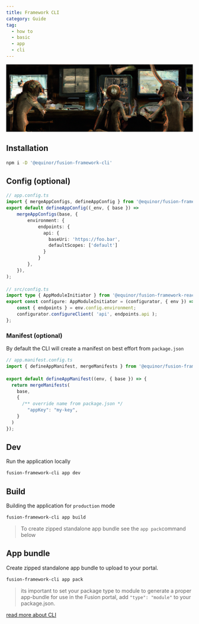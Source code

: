 ```yaml
---
title: Framework CLI
category: Guide
tag:
  - how to
  - basic
  - app
  - cli
---
```


![CLI](./cli.png)

## Installation

```sh
npm i -D '@equinor/fusion-framework-cli'
```

## Config (optional)

```ts
// app.config.ts
import { mergeAppConfigs, defineAppConfig } from '@equinor/fusion-framework-cli';
export default defineAppConfig((_env, { base }) =>
    mergeAppConfigs(base, {
        environment: {
            endpoints: {
              api: {
                baseUri: 'https://foo.bar',
                defaultScopes: ['default']
              }
            }
        },
    }),
);

// src/config.ts
import type { AppModuleInitiator } from '@equinor/fusion-framework-react-app';
export const configure: AppModuleInitiator = (configurator, { env }) => {
    const { endpoints } = env.config.environment;
    configurator.configureClient( 'api', endpoints.api );
};
```

### Manifest (optional)

By default the CLI will create a manifest on best effort from `package.json`

```ts
// app.manifest.config.ts
import { defineAppManifest, mergeManifests } from '@equinor/fusion-framework-cli';

export default defineAppManifest((env, { base }) => {
  return mergeManifests(
    base,
    {
      /** override name from package.json */
        "appKey": "my-key",
    }
  )
});
```

## Dev

Run the application locally

```sh
fusion-framework-cli app dev
```

## Build

Building the application for `production` mode

```sh
fusion-framework-cli app build
```

> To create zipped standalone app bundle see the ``app pack``command below

## App bundle

Create zipped standalone app bundle to upload to your portal.

```sh
fusion-framework-cli app pack
```

> its important to set your package type to module to generate a proper app-bundle for use in the Fusion portal, add `"type": "module"` to your package.json.

[read more about CLI](../../cli/index.md)
